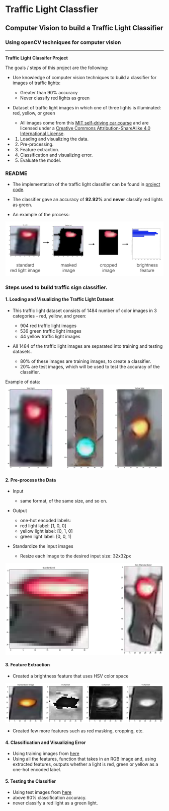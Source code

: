 # **Traffic Light Classfier**

## Computer Vision to build a Traffic Light Classifier

### Using openCV techniques for computer vision

---

**Traffic Light Classifer Project**

The goals / steps of this project are the following:

* Use knowledge of computer vision techniques to build a classifier for images of traffic lights:
  - Greater than 90% accuracy
  - Never classify red lights as green
 
* Dataset of traffic light images in which one of three lights is illuminated: red, yellow, or green
  - All images come from this [MIT self-driving car course](https://deeplearning.mit.edu/) and are licensed under a [Creative Commons Attribution-ShareAlike 4.0 International License](https://creativecommons.org/licenses/by-sa/4.0/).

* 1. Loading and visualizing the data.
* 2. Pre-processing.
* 3. Feature extraction.
* 4. Classification and visualizing error.
* 5. Evaluate the model.


[//]: # (Image References)

[image1]: ./Result_Images/1.png "1"
[image2]: ./Result_Images/2.png "2"
[image3]: ./Result_Images/3.png "3"
[image4]: ./Result_Images/4.png "4"
[image5]: ./Result_Images/5.png "5"

### README

- The implementation of the traffic light classifier can be found in [project code](./Traffic_Light_Classifer.ipynb). 

- The classifier gave an accuracy of **92.92%** and **never** classify red lights as green.

- An example of the process:

![alt text][image5]

### Steps used to build traffic sign classifier.

#### 1. Loading and Visualizing the Traffic Light Dataset

* This traffic light dataset consists of 1484 number of color images in 3 categories - red, yellow, and green:

  - 904 red traffic light images
  - 536 green traffic light images
  - 44 yellow traffic light images

* All 1484 of the traffic light images are separated into training and testing datasets.

  - 80% of these images are training images, to create a classifier.
  - 20% are test images, which will be used to test the accuracy of the classifier.

Example of data:
![alt text][image1]


#### 2. Pre-process the Data

* Input 
  - same format, of the same size, and so on.

* Output
  - one-hot encoded labels: 
   - red light label: [1, 0, 0]
   - yellow light label: [0, 1, 0]
   - green light label: [0, 0, 1]

* Standardize the input images
  - Resize each image to the desired input size: 32x32px

![alt text][image3]

#### 3. Feature Extraction

* Created a brightness feature that uses HSV color space

![alt text][image4]

* Created few more features such as red masking, cropping, etc.

#### 4. Classification and Visualizing Error

* Using training images from [here](./traffic_light_images/training)
* Using all the features, function that takes in an RGB image and, using extracted features, outputs whether a light is red, green or yellow as a one-hot encoded label.
 

#### 5. Testing the Classifier

* Using test images from [here](./traffic_light_images/test)
* above 90% classification accuracy.
* never classify a red light as a green light.


